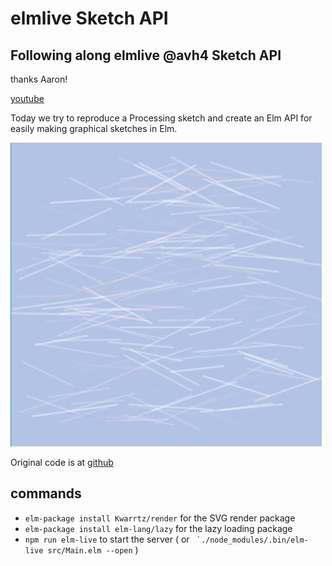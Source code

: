 # elmlive Sketch API

## Following along elmlive @avh4 Sketch API

thanks Aaron!

[youtube](https://www.youtube.com/watch?v=202uclkgIdc)

Today we try to reproduce a Processing sketch and create an Elm API for easily making graphical sketches in Elm.

![Random shapes](random-shapes.jpg)

Original code is at [github](https://github.com/avh4-experimental/elm-graphics/tree/ElmLive-2016-10-30)

## commands

- `elm-package install Kwarrtz/render` for the SVG render package
- `elm-package install elm-lang/lazy` for the lazy loading package
- `npm run elm-live` to start the server ( or `` `./node_modules/.bin/elm-live src/Main.elm --open`` )
